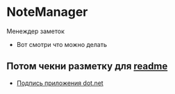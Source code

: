 # NoteManager
Менеждер заметок
* Вот смотри что можно делать
## Потом чекни разметку для [readme](https://docs.github.com/en/get-started/writing-on-github/getting-started-with-writing-and-formatting-on-github/basic-writing-and-formatting-syntax)
- [Подпись приложения dot.net](https://learn.microsoft.com/ru-ru/dotnet/standard/assembly/create-public-private-key-pair)
